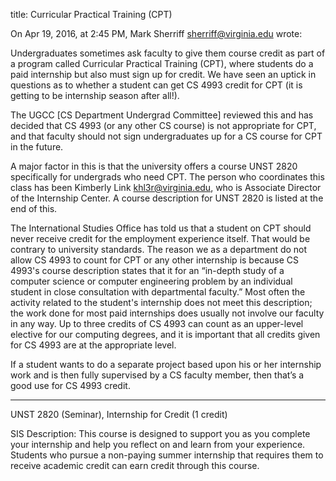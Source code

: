 title: Curricular Practical Training (CPT)

On Apr 19, 2016, at 2:45 PM, Mark Sherriff <sherriff@virginia.edu> wrote:

Undergraduates sometimes ask faculty to give them course credit as part of a program called Curricular Practical Training (CPT),
where students do a paid internship but also must sign up for credit.  We have seen an uptick in questions as to whether a student 
can get CS 4993 credit for CPT (it is getting to be internship season after all!).

The UGCC [CS Department Undergrad Committee] reviewed this and has decided that CS 4993 (or any other CS course) is not appropriate
for CPT, and that faculty should 
not sign undergraduates up for a CS course for CPT in the future.

A major factor in this is that the university offers a course UNST 2820 specifically for undergrads who need CPT. The person who 
coordinates this class has been Kimberly Link <khl3r@virginia.edu>, who is Associate Director of the Internship Center.  A course 
description for UNST 2820 is listed at the end of this.

The International Studies Office has told us that a student on CPT should never receive credit for the employment experience itself.
That would be contrary to university standards.  The reason we as a department do not allow CS 4993 to count for CPT or any 
other internship is because CS 4993's course description states that it for an “in-depth study of a computer science or 
computer engineering problem by an individual student in close consultation with departmental faculty.”  Most often the 
activity related to the student's internship does not meet this description; the work done for most paid internships 
does usually not involve our faculty in any way. Up to three credits of CS 4993 can count as an upper-level elective 
for our computing degrees, and it is important that all credits given for CS 4993 are at the appropriate level.  

If a student wants to do a separate project based upon his or her internship work and is then fully supervised by a 
CS faculty member, then that’s a good use for CS 4993 credit.

----

UNST 2820 (Seminar), Internship for Credit
(1 credit)

SIS Description: This course is designed to support you as you complete your internship and help you reflect on and learn
from your experience. Students who pursue a non-paying summer internship that requires them to receive academic credit can
earn credit through this course.
